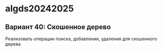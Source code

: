 # algds20242025
<h2>Вариант 40: Скошенное дерево</h2>

Реализовать операции поиска, добавления, удаления для скошенного дерева